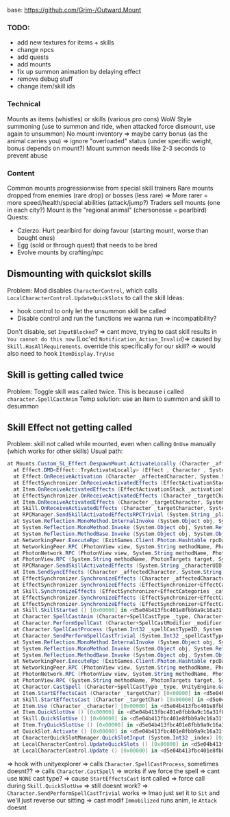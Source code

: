 base: https://github.com/Grim-/Outward.Mount

### TODO:
- add new textures for items + skills
- change npcs
- add quests
- add mounts
- fix up summon animation by delaying effect
- remove debug stuff
- change item/skill ids

### Technical
Mounts as items (whistles) or skills (various pro cons)
WoW Style summoning (use to summon and ride, when attacked force dismount, use again to unsummon)
No mount inventory => maybe carry bonus (as the animal carries you) => ignore "overloaded" status (under specific weight, bonus depends on mount?)
Mount summon needs like 2-3 seconds to prevent abuse

### Content
Common mounts progressionwise from special skill trainers
Rare mounts dropped from enemies (rare drop) or bosses (less rare) => More rarer = more speed/health/special abilities (attack/jump?)
Traders sell mounts (one in each city?)
Mount is the "regional animal" (chersonesse = pearlbird)
Quests:
- Czierzo: Hurt pearlbird for doing favour (starting mount, worse than bought ones)
- Egg (sold or through quest) that needs to be bred
- Evolve mounts by crafting/npc

## Dismounting with quickslot skills
Problem: Mod disables `CharacterControl`, which calls `LocalCharacterControl.UpdateQuickSlots` to call the skill
Ideas:
- hook control to only let the unsummon skill be called
- Disable control and run the functions we wanna run => incompatibility?

Don't disable, set `InputBlocked`? => cant move, trying to cast skill results in `You cannot do this now` (Loc'ed `Notification_Action_Invalid`)=> caused by `Skill.HasAllRequirements`. override this specifically for our skill? => would also need to hook `ItemDisplay.TryUse`

## Skill is getting called twice
Problem: Toggle skill was called twice. This is because i called `character.SpellCastAnim`
Temp solution: use an item to summon and skill to desummon

## Skill Effect not getting called
Problem: skill not called while mounted, even when calling `OnUse` manually (which works for other skills)
Usual path:
```cs
at Mounts.Custom_SL_Effect.DespawnMount.ActivateLocally (Character _affectedCharacter, System.Object[] _infos) [0x00000] in <de3cb7ba264b44df8167f31aa9ceaa9d>:0 
  at Effect.DMD<Effect::TryActivateLocally> (Effect , Character , System.Object[] ) [0x00000] in <d5e04b413fbc401e8fbb9a9c16a31f0f>:0 
  at Effect.OnReceiveActivation (Character _affectedCharacter, System.String[] _networkInfos) [0x00000] in <d5e04b413fbc401e8fbb9a9c16a31f0f>:0 
  at EffectSynchronizer.OnReceiveActivatedEffects (EffectActivationStack _activationStack, Character _targetCharacter, System.String[] _infos) [0x00000] in <d5e04b413fbc401e8fbb9a9c16a31f0f>:0 
  at Item.OnReceiveActivatedEffects (EffectActivationStack _activationStack, Character _targetCharacter, System.String[] _infos) [0x00000] in <d5e04b413fbc401e8fbb9a9c16a31f0f>:0 
  at EffectSynchronizer.OnReceiveActivatedEffects (Character _targetCharacter, System.String _concatActivatedEffectsInfos) [0x00000] in <d5e04b413fbc401e8fbb9a9c16a31f0f>:0 
  at Item.OnReceiveActivatedEffects (Character _targetCharacter, System.String _concatActivatedEffectsInfos) [0x00000] in <d5e04b413fbc401e8fbb9a9c16a31f0f>:0 
  at Skill.OnReceiveActivatedEffects (Character _targetCharacter, System.String _concatActivatedEffectsInfos) [0x00000] in <d5e04b413fbc401e8fbb9a9c16a31f0f>:0 
  at RPCManager.SendSkillActivatedEffectsRPCTrivial (System.String _playerUID, System.String _skillUID, System.String _activatedSkillInfos) [0x00000] in <d5e04b413fbc401e8fbb9a9c16a31f0f>:0 
  at System.Reflection.MonoMethod.InternalInvoke (System.Object obj, System.Object[] parameters, System.Exception& exc) [0x00000] in <df7127ba07dc446d9f5831a0ec7b1d63>:0 
  at System.Reflection.MonoMethod.Invoke (System.Object obj, System.Reflection.BindingFlags invokeAttr, System.Reflection.Binder binder, System.Object[] parameters, System.Globalization.CultureInfo culture) [0x00000] in <df7127ba07dc446d9f5831a0ec7b1d63>:0 
  at System.Reflection.MethodBase.Invoke (System.Object obj, System.Object[] parameters) [0x00000] in <df7127ba07dc446d9f5831a0ec7b1d63>:0 
  at NetworkingPeer.ExecuteRpc (ExitGames.Client.Photon.Hashtable rpcData, System.Int32 senderID) [0x00000] in <d5e04b413fbc401e8fbb9a9c16a31f0f>:0 
  at NetworkingPeer.RPC (PhotonView view, System.String methodName, PhotonTargets target, PhotonPlayer player, System.Boolean encrypt, System.Object[] parameters) [0x00000] in <d5e04b413fbc401e8fbb9a9c16a31f0f>:0 
  at PhotonNetwork.RPC (PhotonView view, System.String methodName, PhotonTargets target, System.Boolean encrypt, System.Object[] parameters) [0x00000] in <d5e04b413fbc401e8fbb9a9c16a31f0f>:0 
  at PhotonView.RPC (System.String methodName, PhotonTargets target, System.Object[] parameters) [0x00000] in <d5e04b413fbc401e8fbb9a9c16a31f0f>:0 
  at RPCManager.SendSkillActivatedEffects (System.String _characterUID, System.String _skillUID, System.String _activatedSkillInfos) [0x00000] in <d5e04b413fbc401e8fbb9a9c16a31f0f>:0 
  at Item.SendSyncEffects (Character _affectedCharacter, System.String _infos) [0x00000] in <d5e04b413fbc401e8fbb9a9c16a31f0f>:0 
  at EffectSynchronizer.SynchronizeEffects (Character _affectedCharacter, System.Collections.Generic.IList`1[T] _effects, UnityEngine.Vector3 _pos, UnityEngine.Vector3 _dir) [0x00000] in <d5e04b413fbc401e8fbb9a9c16a31f0f>:0 
  at EffectSynchronizer.SynchronizeEffects (EffectSynchronizer+EffectCategories _category, Character _affectedCharacter, UnityEngine.Vector3 _pos, UnityEngine.Vector3 _dir) [0x00000] in <d5e04b413fbc401e8fbb9a9c16a31f0f>:0 
  at Skill.SynchronizeEffects (EffectSynchronizer+EffectCategories _category, Character _targetCharacter, UnityEngine.Vector3 _pos, UnityEngine.Vector3 _dir) [0x00000] in <d5e04b413fbc401e8fbb9a9c16a31f0f>:0 
  at EffectSynchronizer.SynchronizeEffects (EffectSynchronizer+EffectCategories _category, Character _affectedCharacter) [0x00000] in <d5e04b413fbc401e8fbb9a9c16a31f0f>:0 
  at EffectSynchronizer.SynchronizeEffects (EffectSynchronizer+EffectCategories _category) [0x00000] in <d5e04b413fbc401e8fbb9a9c16a31f0f>:0 
  at Skill.SkillStarted () [0x00000] in <d5e04b413fbc401e8fbb9a9c16a31f0f>:0 
  at Character.SpellCastAnim (Character+SpellCastType _type, Character+SpellCastModifier _modifier, System.Int32 _sheatheRequired) [0x00000] in <d5e04b413fbc401e8fbb9a9c16a31f0f>:0 
  at Character.PerformSpellCast (Character+SpellCastModifier _modifier) [0x00000] in <d5e04b413fbc401e8fbb9a9c16a31f0f>:0 
  at Character.SpellCastProcess (System.Int32 _spellCastTypeID, System.Int32 _modifier, System.Int32 _sheatheRequired, System.Single _mobileCastMoveMult) [0x00000] in <d5e04b413fbc401e8fbb9a9c16a31f0f>:0 
  at Character.SendPerformSpellCastTrivial (System.Int32 _spellCastTypeID, System.String _eventReceivePath, System.Int32 _modifier, System.Int32 _sheatheRequired, System.Single _mobileCastMoveMult) [0x00000] in <d5e04b413fbc401e8fbb9a9c16a31f0f>:0 
  at System.Reflection.MonoMethod.InternalInvoke (System.Object obj, System.Object[] parameters, System.Exception& exc) [0x00000] in <df7127ba07dc446d9f5831a0ec7b1d63>:0 
  at System.Reflection.MonoMethod.Invoke (System.Object obj, System.Reflection.BindingFlags invokeAttr, System.Reflection.Binder binder, System.Object[] parameters, System.Globalization.CultureInfo culture) [0x00000] in <df7127ba07dc446d9f5831a0ec7b1d63>:0 
  at System.Reflection.MethodBase.Invoke (System.Object obj, System.Object[] parameters) [0x00000] in <df7127ba07dc446d9f5831a0ec7b1d63>:0 
  at NetworkingPeer.ExecuteRpc (ExitGames.Client.Photon.Hashtable rpcData, System.Int32 senderID) [0x00000] in <d5e04b413fbc401e8fbb9a9c16a31f0f>:0 
  at NetworkingPeer.RPC (PhotonView view, System.String methodName, PhotonTargets target, PhotonPlayer player, System.Boolean encrypt, System.Object[] parameters) [0x00000] in <d5e04b413fbc401e8fbb9a9c16a31f0f>:0 
  at PhotonNetwork.RPC (PhotonView view, System.String methodName, PhotonTargets target, System.Boolean encrypt, System.Object[] parameters) [0x00000] in <d5e04b413fbc401e8fbb9a9c16a31f0f>:0 
  at PhotonView.RPC (System.String methodName, PhotonTargets target, System.Object[] parameters) [0x00000] in <d5e04b413fbc401e8fbb9a9c16a31f0f>:0 
  at Character.CastSpell (Character+SpellCastType _type, UnityEngine.GameObject _eventReceiver, Character+SpellCastModifier _modifier, System.Int32 _sheatheRequired, System.Single _mobileCastMoveMult) [0x00000] in <d5e04b413fbc401e8fbb9a9c16a31f0f>:0 
  at Item.StartEffectsCast (Character _targetChar) [0x00000] in <d5e04b413fbc401e8fbb9a9c16a31f0f>:0 
  at Skill.StartEffectsCast (Character _targetChar) [0x00000] in <d5e04b413fbc401e8fbb9a9c16a31f0f>:0 
  at Item.Use (Character _character) [0x00000] in <d5e04b413fbc401e8fbb9a9c16a31f0f>:0 
  at Item.QuickSlotUse () [0x00000] in <d5e04b413fbc401e8fbb9a9c16a31f0f>:0 
  at Skill.QuickSlotUse () [0x00000] in <d5e04b413fbc401e8fbb9a9c16a31f0f>:0 
  at Item.TryQuickSlotUse () [0x00000] in <d5e04b413fbc401e8fbb9a9c16a31f0f>:0 
  at QuickSlot.Activate () [0x00000] in <d5e04b413fbc401e8fbb9a9c16a31f0f>:0 
  at CharacterQuickSlotManager.QuickSlotInput (System.Int32 _index) [0x00000] in <d5e04b413fbc401e8fbb9a9c16a31f0f>:0 
  at LocalCharacterControl.UpdateQuickSlots () [0x00000] in <d5e04b413fbc401e8fbb9a9c16a31f0f>:0 
  at LocalCharacterControl.Update () [0x00000] in <d5e04b413fbc401e8fbb9a9c16a31f0f>:0 
```
=> hook with unityexplorer => calls `Character.SpellCastProcess`, sometimes doesnt??
=> calls `Character.CastSpell`
=> works if we force the spell => cant use `NONE` cast type? => cause `StartEffectsCast` isnt called
=> force call during `Skill.QuickSlotUse` => still doesnt work? => `Character.SendPerformSpellCastTrivial` works => lmao just set it to `Sit` and we'll just reverse our sitting => cast modif `Immobilized` runs anim, ie `Attack` doesnt  
